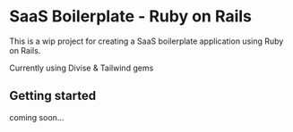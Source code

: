 # SaaS Boilerplate - Ruby on Rails

This is a wip project for creating a SaaS boilerplate application using Ruby on Rails.

Currently using Divise & Tailwind gems

## Getting started

coming soon...


